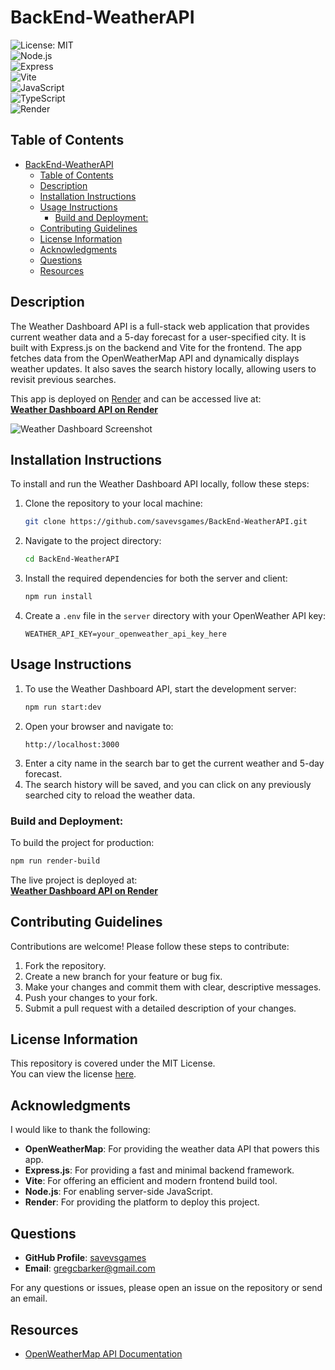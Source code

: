 # BackEnd-WeatherAPI

![License: MIT](https://img.shields.io/badge/License-MIT-yellow.svg)  
![Node.js](https://img.shields.io/badge/Runtime-Node.js-brightgreen)  
![Express](https://img.shields.io/badge/Framework-Express-blue)  
![Vite](https://img.shields.io/badge/Frontend-Vite-orange)  
![JavaScript](https://img.shields.io/badge/Language-JavaScript-brightgreen)  
![TypeScript](https://img.shields.io/badge/Language-TypeScript-blue)  
![Render](https://img.shields.io/badge/Deployment-Render-blue)

## Table of Contents

- [BackEnd-WeatherAPI](#backend-weatherapi)
  - [Table of Contents](#table-of-contents)
  - [Description](#description)
  - [Installation Instructions](#installation-instructions)
  - [Usage Instructions](#usage-instructions)
    - [Build and Deployment:](#build-and-deployment)
  - [Contributing Guidelines](#contributing-guidelines)
  - [License Information](#license-information)
  - [Acknowledgments](#acknowledgments)
  - [Questions](#questions)
  - [Resources](#resources)

## Description

The Weather Dashboard API is a full-stack web application that provides current weather data and a 5-day forecast for a user-specified city. It is built with Express.js on the backend and Vite for the frontend. The app fetches data from the OpenWeatherMap API and dynamically displays weather updates. It also saves the search history locally, allowing users to revisit previous searches.

This app is deployed on [Render](https://render.com/) and can be accessed live at:  
**[Weather Dashboard API on Render](https://backend-weatherapi-3.onrender.com/)**

![Weather Dashboard Screenshot](link-to-screenshot)

## Installation Instructions

To install and run the Weather Dashboard API locally, follow these steps:

1. Clone the repository to your local machine:
   ```bash
   git clone https://github.com/savevsgames/BackEnd-WeatherAPI.git
   ```
2. Navigate to the project directory:
   ```bash
   cd BackEnd-WeatherAPI
   ```
3. Install the required dependencies for both the server and client:
   ```bash
   npm run install
   ```
4. Create a `.env` file in the `server` directory with your OpenWeather API key:
   ```
   WEATHER_API_KEY=your_openweather_api_key_here
   ```

## Usage Instructions

1. To use the Weather Dashboard API, start the development server:
   ```bash
   npm run start:dev
   ```
2. Open your browser and navigate to:
   ```
   http://localhost:3000
   ```
3. Enter a city name in the search bar to get the current weather and 5-day forecast.
4. The search history will be saved, and you can click on any previously searched city to reload the weather data.

### Build and Deployment:

To build the project for production:

```bash
npm run render-build
```

The live project is deployed at:  
**[Weather Dashboard API on Render](https://backend-weatherapi-3.onrender.com/)**

## Contributing Guidelines

Contributions are welcome! Please follow these steps to contribute:

1. Fork the repository.
2. Create a new branch for your feature or bug fix.
3. Make your changes and commit them with clear, descriptive messages.
4. Push your changes to your fork.
5. Submit a pull request with a detailed description of your changes.

## License Information

This repository is covered under the MIT License.  
You can view the license [here](./LICENSE).

## Acknowledgments

I would like to thank the following:

- **OpenWeatherMap**: For providing the weather data API that powers this app.
- **Express.js**: For providing a fast and minimal backend framework.
- **Vite**: For offering an efficient and modern frontend build tool.
- **Node.js**: For enabling server-side JavaScript.
- **Render**: For providing the platform to deploy this project.

## Questions

- **GitHub Profile**: [savevsgames](https://github.com/savevsgames)
- **Email**: gregcbarker@gmail.com

For any questions or issues, please open an issue on the repository or send an email.

## Resources

- [OpenWeatherMap API Documentation](https://openweathermap.org/api)
